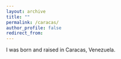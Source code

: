 ```yaml
---
layout: archive
title: ""
permalink: /caracas/
author_profile: false
redirect_from:
---
```


I was born and raised in Caracas, Venezuela.
